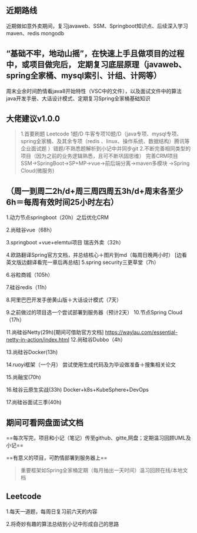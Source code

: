 ##  近期路线

近期做如意外卖期间，复习javaweb、SSM、Springboot知识点、后续深入学习maven、redis
mongodb

“基础不牢，地动山摇”，在快速上手且做项目的过程中，或项目做完后，
定期复习底层原理（javaweb、spring全家桶、mysql索引、计组、计网等）
-------------------------------------------------------------------
周末业余时间酌情看java8开始特性（VSC中的文件），以及面试文件中的算法
java开发手册、大话设计模式、定期复习Spring全家桶基础知识
## 大佬建议v1.0.0

> 1.首要刷题
> Leetcode 1题/D
> 牛客专项10题/D（java专项、mysql专项、spring全家桶、及其余专项（redis
> 、linux、操作系统、数据结构）腾讯等企业面试题
> ）错题/不熟悉题解析到小记中并同步git
> 2.不断完善相同类型的项目（因为之前的业务逻辑熟悉，且可不断巩固思维）
> 完善CRM项目
> SSM->SpringBoot->SP+MP->vue->前后端分离->maven多模块
> ->Spring Cloud(微服务)

（周一到周二2h/d+周三周四周五3h/d+周末各至少6h＝每周有效时间25小时左右）
-------------------------------------------------------------------

1.动力节点springboot（20h）之后优化CRM 

2.尚硅谷vue（68h）

3.springboot +vue+elemtui项目
瑞吉外卖（32h）

4.欧路翻译Spring官方文档，并总结核心＋图片到md（每周日晚两小时）
[边看英文版边翻译看完一章后再总结]
5.spring security三更草堂（7h）

6.谷粒商城（105h）

7.硅谷redis（11h）

8.阿里巴巴开发手册黄山版＋大话设计模式（7天）

9.之前做过的项目选一个尝试部署到服务器（预计2天）
10.节点Spring Cloud（17h）

11.尚硅谷Netty(29h)[期间可借助官方文档]
https://waylau.com/essential-netty-in-action/index.html
12.尚硅谷Dubbo（4h）

13.尚硅谷Docker(13h)

14.ruoyi框架（一个月）
尝试使用生成代码及为毕设做准备＋搜集相关论文

15.尚融宝(70h)

16.硅谷云原生实战(33h)
Docker+k8s+KubeSphere+DevOps

17.尚硅谷面试三季(40h)

期间可看网盘面试文档
-------------------------------------------------------------------

==每次写完，项目和小记（笔记）传至github、gitte,网盘；定期温习回顾UML及小记==

==有意义的项目，可酌情部署到服务器上==

> 重要框架如Spring全家桶定期（每月抽出一天时间）温习回顾在线/本地文档

## Leetcode

1.每天一道题，每周日复习前六天的内容

2.将奇妙有趣的算法总结到小记中形成自己的思路